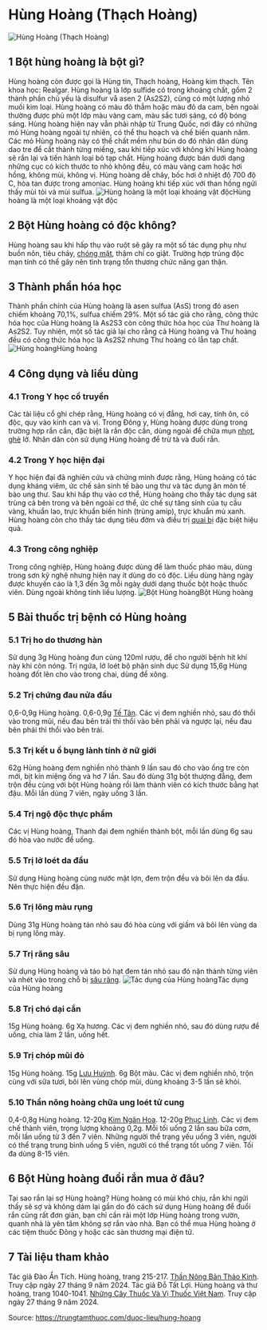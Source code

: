 # Hùng Hoàng (Thạch Hoàng)

![Hùng Hoàng \(Thạch Hoàng\)](https://trungtamthuoc.com/images/others/hung-hoang-4015.jpg)
##  1 Bột hùng hoàng là bột gì?
Hùng hoàng còn được gọi là Hùng tin, Thạch hoàng, Hoàng kim thạch.
Tên khoa học: Realgar.
Hùng hoàng là lớp sulfide có trong khoáng chất, gồm 2 thành phần chủ yếu là disulfur vå asen 2 (As2S2), cũng có một lượng nhỏ muối kim loại. Hùng hoàng có màu đỏ thẫm hoặc màu đỏ da cam, bên ngoài thường được phủ một lớp màu vàng cam, màu sắc tươi sáng, có độ bóng sáng.
Hùng hoàng hiện nay vẫn phải nhập từ Trung Quốc, nơi đây có những mỏ Hùng hoàng ngoài tự nhiên, có thể thu hoạch và chế biến quanh năm. Các mỏ Hùng hoàng này có thể chất mềm như bún do đó nhân dân dùng dao tre để cắt thành từng miếng, sau khi tiếp xúc với không khí Hùng hoàng sẽ rắn lại và tiến hành loại bỏ tạp chất.
Hùng hoàng được bán dưới dạng những cục có kích thước to nhỏ không đều, có màu vàng cam hoặc hơi hồng, không mùi, không vị.
Hùng hoàng dễ chảy, bốc hơi ở nhiệt độ 700 độ C, hòa tan được trong amoniac. Hùng hoàng khi tiếp xúc với than hồng ngửi thấy mùi tỏi và mùi sulfua.
![Hùng hoàng là một loại khoáng vật độc](https://trungtamthuoc.com/images/item/hung-hoang-0.jpg)Hùng hoàng là một loại khoáng vật độc
##  2 Bột Hùng hoàng có độc không?
Hùng hoàng sau khi hấp thụ vào ruột sẽ gây ra một số tác dụng phụ như buồn nôn, tiêu chảy, [chóng mặt](https://trungtamthuoc.com/bai-viet/chong-mat "chóng mặt"), thậm chí co giật. Trường hợp trúng độc mạn tính có thể gây nên tình trạng tổn thương chức năng gan thận.
##  3 Thành phần hóa học
Thành phần chính của Hùng hoàng là asen sulfua (AsS) trong đó asen chiếm khoảng 70,1%, sulfua chiếm 29%.
Một số tác giả cho rằng, công thức hóa học của Hùng hoàng là As2S3 còn công thức hóa học của Thư hoàng là As2S2. Tuy nhiên, một số tác giả lại cho rằng cả Hùng hoàng và Thư hoàng đều có công thức hóa học là As2S2 nhưng Thư hoàng có lẫn tạp chất.
![Hùng hoàng](https://trungtamthuoc.com/images/item/hung-hoang-1.jpg)Hùng hoàng
##  4 Công dụng và liều dùng
### 4.1 Trong Y học cổ truyền
Các tài liệu cổ ghi chép rằng, Hùng hoàng có vị đắng, hơi cay, tính ôn, có độc, quy vào kinh can và vị.
Trong Đông y, Hùng hoàng được dùng trong trường hợp rắn cắn, đặc biệt là rắn độc cắn, dùng ngoài để chữa mụn [nhọt](https://trungtamthuoc.com/bai-viet/nhot "nhọt"), [ghẻ](https://trungtamthuoc.com/bai-viet/benh-ghe "ghẻ") lở.
Nhân dân còn sử dụng Hùng hoàng để trừ tà và đuổi rắn.
### 4.2 Trong Y học hiện đại
Y học hiện đại đã nghiên cứu và chứng minh được rằng, Hùng hoàng có tác dụng kháng viêm, ức chế sản sinh tế bào ung thư và tác dụng ăn mòn tế bào ung thư.
Sau khi hấp thụ vào cơ thể, Hùng hoàng cho thấy tác dụng sát trùng cả bên trong và bên ngoài cơ thể, ức chế sự tăng sinh của tụ cầu vàng, khuẩn lao, trực khuẩn biến hình (trùng amip), trực khuẩn mủ xanh. Hùng hoàng còn cho thấy tác dụng tiêu đờm và điều trị [quai bị](https://trungtamthuoc.com/bai-viet/benh-quai-bi "quai bị") đặc biệt hiệu quả.
### 4.3 Trong công nghiệp
Trong công nghiệp, Hùng hoàng được dùng để làm thuốc pháo màu, dùng trong sơn kỹ nghệ nhưng hiện nay ít dùng do có độc.
Liều dùng hàng ngày được khuyến cáo là 1,3 đến 3g mỗi ngày dưới dạng thuốc bột hoặc thuốc viên. Dùng ngoài không tính liều lượng.
![Bột Hùng hoàng](https://trungtamthuoc.com/images/item/hung-hoang-2.jpg)Bột Hùng hoàng
##  5 Bài thuốc trị bệnh có Hùng hoàng
### 5.1 Trị ho do thương hàn
Sử dụng 3g Hùng hoàng đun cùng 120ml rượu, để cho người bệnh hít khí này khi còn nóng.
Trị ngứa, lở loét bộ phận sinh dục
Sử dụng 15,6g Hùng hoàng đốt lên cho vào trong chai, dùng để xông.
### 5.2 Trị chứng đau nửa đầu
0,6-0,9g Hùng hoàng.
0,6-0,9g [Tế Tân](https://trungtamthuoc.com/hoat-chat/te-tan "Tế Tân").
Các vị đem nghiền nhỏ, sau đó thổi vào trong mũi, nếu đau bên trái thì thổi vào bên phải và ngược lại, nếu đau bên phải thì thổi vào bên trái.
### 5.3 Trị kết u ổ bụng lành tính ở nữ giới
62g Hùng hoàng đem nghiền nhỏ thành 9 lần sau đó cho vào ống tre còn mới, bịt kín miệng ống và hơ 7 lần. Sau đó dùng 31g bột thượng đẳng, đem trộn đều cùng với bột Hùng hoàng rồi làm thành viên có kích thước bằng hạt đậu. Mỗi lần dùng 7 viên, ngày uống 3 lần.
### 5.4 Trị ngộ độc thực phẩm
Các vị Hùng hoàng, Thanh đại đem nghiền thành bột, mỗi lần dùng 6g sau đó hòa vào nước để uống.
### 5.5 Trị lở loét da đầu
Sử dụng Hùng hoàng cùng nước mật lợn, đem trộn đều và bôi lên da đầu. Nên thực hiện đều đặn.
### 5.6 Trị lông màu rụng
Dùng 31g Hùng hoàng tán nhỏ sau đó hòa cùng với giấm và bôi lên vùng da bị rụng lông mày.
### 5.7 Trị răng sâu
Sử dụng Hùng hoàng và táo bỏ hạt đem tán nhỏ sau đó nặn thành từng viên và nhét vào trong chỗ bị [sâu răng](https://trungtamthuoc.com/bai-viet/benh-sau-rang "sâu răng").
![Tác dụng của Hùng hoàng](https://trungtamthuoc.com/images/item/hung-hoang-3.jpg)Tác dụng của Hùng hoàng
### 5.8 Trị chó dại cắn
15g Hùng hoàng.
6g Xạ hương.
Các vị đem nghiền nhỏ, sau đó dùng rượu để uống, chia làm 2 lần, uống hết.
### 5.9 Trị chóp mũi đỏ
15g Hùng hoàng.
15g [Lưu Huỳnh](https://trungtamthuoc.com/hoat-chat/luu-huynh "Lưu Huỳnh").
6g Bột màu.
Các vị đem nghiền nhỏ, trộn cùng với sữa tươi, bôi lên vùng chóp mũi, dùng khoảng 3-5 lần sẽ khỏi.
### 5.10 Thần nông hoàng chữa ung loét tử cung
0,4-0,8g Hùng hoàng.
12-20g [Kim Ngân Hoa](https://trungtamthuoc.com/hoat-chat/kim-ngan-hoa "Kim Ngân Hoa").
12-20g [Phục Linh](https://trungtamthuoc.com/hoat-chat/phuc-linh "Phục Linh").
Các vị đem chế thành viên, trọng lượng khoảng 0,2g.
Mỗi tối uống 2 lần sau bữa cơm, mỗi lần uống từ 3 đến 7 viên. Những người thể trạng yếu uống 3 viên, người có thể trạng trung bình uống 5 viên, người có thể trạng tốt uống 7 viên. Tối đa dùng 8-15 viên.
##  6 Bột Hùng hoàng đuổi rắn mua ở đâu?
Tại sao rắn lại sợ Hùng hoàng? Hùng hoàng có mùi khó chịu, rắn khi ngửi thấy sẽ sợ và không dám lại gần do đó cách sử dụng Hùng hoàng để đuổi rắn cũng rất đơn giản, bạn chỉ cần rải một lớp Hùng hoàng trong vườn, quanh nhà là yên tâm không sợ rắn vào nhà.
Bạn có thể mua Hùng hoàng ở các tiệm thuốc Đông y hoặc các sàn thương mại điện tử.
##  7 Tài liệu tham khảo
Tác giả Đào Ẩn Tích. Hùng hoàng, trang 215-217. [Thần Nông Bản Thảo Kinh](https://trungtamthuoc.com/bai-viet/sach-than-nong-ban-thao-kinh "Thần Nông Bản Thảo Kinh"). Truy cập ngày 27 tháng 9 năm 2024.
Tác giả Đỗ Tất Lợi. Hùng hoàng và thư hoàng, trang 1040-1041. [Những Cây Thuốc Và Vị Thuốc Việt Nam](https://trungtamthuoc.com/duoc-lieu "Những Cây Thuốc Và Vị Thuốc Việt Nam"). Truy cập ngày 27 tháng 9 năm 2024.


Source: https://trungtamthuoc.com/duoc-lieu/hung-hoang